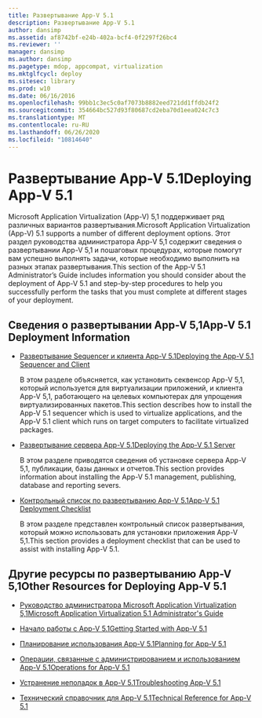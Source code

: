 ```yaml
---
title: Развертывание App-V 5.1
description: Развертывание App-V 5.1
author: dansimp
ms.assetid: af8742bf-e24b-402a-bcf4-0f2297f26bc4
ms.reviewer: ''
manager: dansimp
ms.author: dansimp
ms.pagetype: mdop, appcompat, virtualization
ms.mktglfcycl: deploy
ms.sitesec: library
ms.prod: w10
ms.date: 06/16/2016
ms.openlocfilehash: 99bb1c3ec5c0af7073b8882eed721dd1ffdb24f2
ms.sourcegitcommit: 354664bc527d93f80687cd2eba70d1eea024c7c3
ms.translationtype: MT
ms.contentlocale: ru-RU
ms.lasthandoff: 06/26/2020
ms.locfileid: "10814640"
---
```

# <span data-ttu-id="fde62-103">Развертывание App-V 5.1</span><span class="sxs-lookup"><span data-stu-id="fde62-103">Deploying App-V 5.1</span></span>


<span data-ttu-id="fde62-104">Microsoft Application Virtualization (App-V) 5,1 поддерживает ряд различных вариантов развертывания.</span><span class="sxs-lookup"><span data-stu-id="fde62-104">Microsoft Application Virtualization (App-V) 5.1 supports a number of different deployment options.</span></span> <span data-ttu-id="fde62-105">Этот раздел руководства администратора App-V 5,1 содержит сведения о развертывании App-V 5,1 и пошаговых процедурах, которые помогут вам успешно выполнять задачи, которые необходимо выполнить на разных этапах развертывания.</span><span class="sxs-lookup"><span data-stu-id="fde62-105">This section of the App-V 5.1 Administrator’s Guide includes information you should consider about the deployment of App-V 5.1 and step-by-step procedures to help you successfully perform the tasks that you must complete at different stages of your deployment.</span></span>

## <a href="" id="---------app-v-5-1-deployment-information"></a> <span data-ttu-id="fde62-106">Сведения о развертывании App-V 5,1</span><span class="sxs-lookup"><span data-stu-id="fde62-106">App-V 5.1 Deployment Information</span></span>


-   [<span data-ttu-id="fde62-107">Развертывание Sequencer и клиента App-V 5.1</span><span class="sxs-lookup"><span data-stu-id="fde62-107">Deploying the App-V 5.1 Sequencer and Client</span></span>](deploying-the-app-v-51-sequencer-and-client.md)

    <span data-ttu-id="fde62-108">В этом разделе объясняется, как установить секвенсор App-V 5,1, который используется для виртуализации приложений, и клиента App-V 5,1, работающего на целевых компьютерах для упрощения виртуализированных пакетов.</span><span class="sxs-lookup"><span data-stu-id="fde62-108">This section describes how to install the App-V 5.1 sequencer which is used to virtualize applications, and the App-V 5.1 client which runs on target computers to facilitate virtualized packages.</span></span>

-   [<span data-ttu-id="fde62-109">Развертывание сервера App-V 5.1</span><span class="sxs-lookup"><span data-stu-id="fde62-109">Deploying the App-V 5.1 Server</span></span>](deploying-the-app-v-51-server.md)

    <span data-ttu-id="fde62-110">В этом разделе приводятся сведения об установке сервера App-V 5,1, публикации, базы данных и отчетов.</span><span class="sxs-lookup"><span data-stu-id="fde62-110">This section provides information about installing the App-V 5.1 management, publishing, database and reporting severs.</span></span>

-   [<span data-ttu-id="fde62-111">Контрольный список по развертыванию App-V 5.1</span><span class="sxs-lookup"><span data-stu-id="fde62-111">App-V 5.1 Deployment Checklist</span></span>](app-v-51-deployment-checklist.md)

    <span data-ttu-id="fde62-112">В этом разделе представлен контрольный список развертывания, который можно использовать для установки приложения App-V 5,1.</span><span class="sxs-lookup"><span data-stu-id="fde62-112">This section provides a deployment checklist that can be used to assist with installing App-V 5.1.</span></span>

## <span data-ttu-id="fde62-113">Другие ресурсы по развертыванию App-V 5,1</span><span class="sxs-lookup"><span data-stu-id="fde62-113">Other Resources for Deploying App-V 5.1</span></span>


-   [<span data-ttu-id="fde62-114">Руководство администратора Microsoft Application Virtualization 5,1</span><span class="sxs-lookup"><span data-stu-id="fde62-114">Microsoft Application Virtualization 5.1 Administrator's Guide</span></span>](microsoft-application-virtualization-51-administrators-guide.md)

-   [<span data-ttu-id="fde62-115">Начало работы с App-V 5.1</span><span class="sxs-lookup"><span data-stu-id="fde62-115">Getting Started with App-V 5.1</span></span>](getting-started-with-app-v-51.md)

-   [<span data-ttu-id="fde62-116">Планирование использования App-V 5.1</span><span class="sxs-lookup"><span data-stu-id="fde62-116">Planning for App-V 5.1</span></span>](planning-for-app-v-51.md)

-   [<span data-ttu-id="fde62-117">Операции, связанные с администрированием и использованием App-V 5.1</span><span class="sxs-lookup"><span data-stu-id="fde62-117">Operations for App-V 5.1</span></span>](operations-for-app-v-51.md)

-   [<span data-ttu-id="fde62-118">Устранение неполадок в App-V 5.1</span><span class="sxs-lookup"><span data-stu-id="fde62-118">Troubleshooting App-V 5.1</span></span>](troubleshooting-app-v-51.md)

-   [<span data-ttu-id="fde62-119">Технический справочник для App-V 5.1</span><span class="sxs-lookup"><span data-stu-id="fde62-119">Technical Reference for App-V 5.1</span></span>](technical-reference-for-app-v-51.md)






 

 





